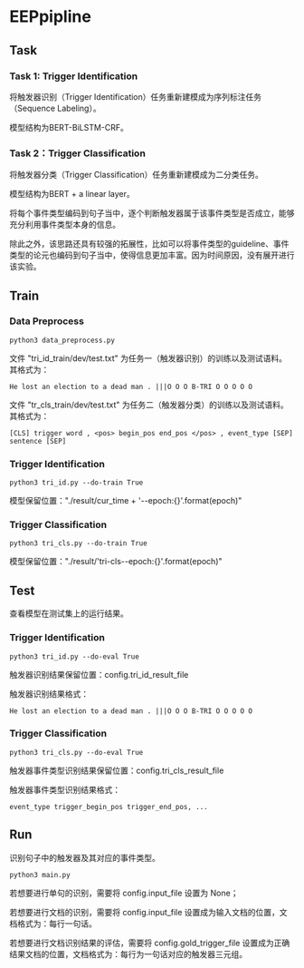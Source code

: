 # EEPpipline
## Task
### Task 1: Trigger Identification
将触发器识别（Trigger Identification）任务重新建模成为序列标注任务（Sequence Labeling）。

模型结构为BERT-BiLSTM-CRF。
### Task 2：Trigger Classification
将触发器分类（Trigger Classification）任务重新建模成为二分类任务。

模型结构为BERT + a linear layer。

将每个事件类型编码到句子当中，逐个判断触发器属于该事件类型是否成立，能够充分利用事件类型本身的信息。

除此之外，该思路还具有较强的拓展性，比如可以将事件类型的guideline、事件类型的论元也编码到句子当中，使得信息更加丰富。因为时间原因，没有展开进行该实验。
## Train
### Data Preprocess
```shell script
python3 data_preprocess.py
```
文件 "tri_id_train/dev/test.txt" 为任务一（触发器识别）的训练以及测试语料。其格式为：

    He lost an election to a dead man . |||O O O B-TRI O O O O O 

文件 "tr_cls_train/dev/test.txt" 为任务二（触发器分类）的训练以及测试语料。其格式为：

    [CLS] trigger word , <pos> begin_pos end_pos </pos> , event_type [SEP] sentence [SEP]
### Trigger Identification
```shell script
python3 tri_id.py --do-train True
```
模型保留位置："./result/cur_time + '--epoch:{}'.format(epoch)"
### Trigger Classification
```shell script
python3 tri_cls.py --do-train True
```
模型保留位置："./result/'tri-cls--epoch:{}'.format(epoch)"

## Test
查看模型在测试集上的运行结果。
### Trigger Identification
```shell script
python3 tri_id.py --do-eval True
```
触发器识别结果保留位置：config.tri_id_result_file

触发器识别结果格式：

    He lost an election to a dead man . |||O O O B-TRI O O O O O 
### Trigger Classification
```shell script
python3 tri_cls.py --do-eval True
```
触发器事件类型识别结果保留位置：config.tri_cls_result_file

触发器事件类型识别结果格式：

    event_type trigger_begin_pos trigger_end_pos, ...
## Run
识别句子中的触发器及其对应的事件类型。
```shell script
python3 main.py
```
若想要进行单句的识别，需要将 config.input_file 设置为 None；

若想要进行文档的识别，需要将 config.input_file 设置成为输入文档的位置，文档格式为：每行一句话。

若想要进行文档识别结果的评估，需要将 config.gold_trigger_file 设置成为正确结果文档的位置，文档格式为：每行为一句话对应的触发器三元组。